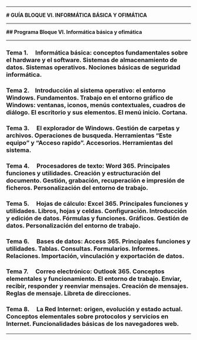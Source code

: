 
---

**# GUÍA BLOQUE VI. INFORMÁTICA BÁSICA Y OFIMÁTICA**

---

**## Programa Bloque VI. Informática básica y ofimática**

---

### **Tema 1.**     Informática básica: conceptos fundamentales sobre el hardware y el software. Sistemas de almacenamiento de datos. Sistemas operativos. Nociones básicas de seguridad informática.

### **Tema 2.**    Introducción al sistema operativo: el entorno Windows. Fundamentos. Trabajo en el entorno gráfico de Windows: ventanas, iconos, menús contextuales, cuadros de diálogo. El escritorio y sus elementos. El menú inicio. Cortana.

### **Tema 3.**     El explorador de Windows. Gestión de carpetas y archivos. Operaciones de busqueda. Herramientas “Este equipo” y “Acceso rapido”. Accesorios. Herramientas del sistema.

### **Tema 4.**     Procesadores de texto: Word 365. Principales funciones y utilidades. Creación y estructuración del documento. Gestión, grabación, recuperación e impresión de ficheros. Personalización del entorno de trabajo.

### **Tema 5.**     Hojas de cálculo: Excel 365. Principales funciones y utilidades. Libros, hojas y celdas. Configuración. Introducción y edición de datos. Fórmulas y funciones. Gráficos. Gestión de datos. Personalización del entorno de trabajo.

### **Tema 6.**     Bases de datos: Access 365. Principales funciones y utilidades. Tablas. Consultas. Formularios. Informes. Relaciones. Importación, vinculación y exportación de datos.

### **Tema 7.**     Correo electrónico: Outlook 365. Conceptos elementales y funcionamiento. El entorno de trabajo. Enviar, recibir, responder y reenviar mensajes. Creación de mensajes. Reglas de mensaje. Libreta de direcciones.

### **Tema 8.**     La Red Internet: origen, evolución y estado actual. Conceptos elementales sobre protocolos y servicios en Internet. Funcionalidades básicas de los navegadores web.

---